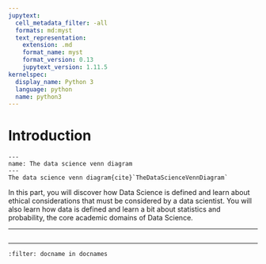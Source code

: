 ```yaml
---
jupytext:
  cell_metadata_filter: -all
  formats: md:myst
  text_representation:
    extension: .md
    format_name: myst
    format_version: 0.13
    jupytext_version: 1.11.5
kernelspec:
  display_name: Python 3
  language: python
  name: python3
---
```


# Introduction

```{figure} ../../../images/the-data-science-venn-diagram.png
---
name: The data science venn diagram
---
The data science venn diagram{cite}`TheDataScienceVennDiagram`

```

In this part, you will discover how Data Science is defined and learn about ethical considerations that must be considered by a data scientist. You will also learn how data is defined and learn a bit about statistics and probability, the core academic domains of Data Science.

---

```{tableofcontents}

```

---

```{bibliography}
:filter: docname in docnames
```